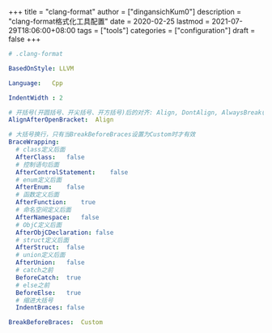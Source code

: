 +++
title = "clang-format"
author = ["dingansichKum0"]
description = "clang-format格式化工具配置"
date = 2020-02-25
lastmod = 2021-07-29T18:06:00+08:00
tags = ["tools"]
categories = ["configuration"]
draft = false
+++

```yaml
# .clang-format

BasedOnStyle: LLVM

Language:	Cpp

IndentWidth : 2

# 开括号(开圆括号、开尖括号、开方括号)后的对齐: Align, DontAlign, AlwaysBreak(总是在开括号后换行)
AlignAfterOpenBracket:	Align

# 大括号换行，只有当BreakBeforeBraces设置为Custom时才有效
BraceWrapping:
  # class定义后面
  AfterClass:	false
  # 控制语句后面
  AfterControlStatement:	false
  # enum定义后面
  AfterEnum:	false
  # 函数定义后面
  AfterFunction:	true
  # 命名空间定义后面
  AfterNamespace:	false
  # ObjC定义后面
  AfterObjCDeclaration:	false
  # struct定义后面
  AfterStruct:	false
  # union定义后面
  AfterUnion:	false
  # catch之前
  BeforeCatch:	true
  # else之前
  BeforeElse:	true
  # 缩进大括号
  IndentBraces:	false

BreakBeforeBraces:	Custom
```
